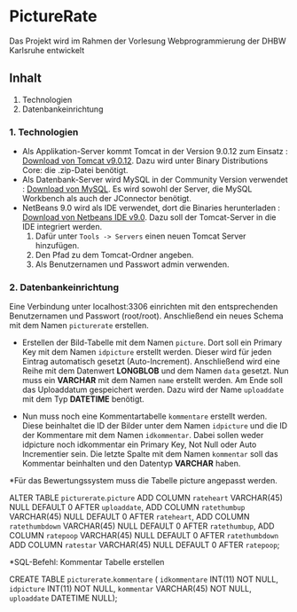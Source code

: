 # PictureRate
Das Projekt wird im Rahmen der Vorlesung Webprogrammierung der DHBW Karlsruhe entwickelt
## Inhalt
1. Technologien
1. Datenbankeinrichtung

### 1. Technologien
* Als Applikation-Server kommt Tomcat in der Version 9.0.12 zum Einsatz : [Download von Tomcat v9.0.12](https://tomcat.apache.org/download-90.cgi). Dazu wird unter Binary Distributions Core: die .zip-Datei benötigt.
* Als Datenbank-Server wird MySQL in der Community Version verwendet : [Download von MySQL](https://dev.mysql.com/downloads/mysql/). Es wird sowohl der Server, die MySQL Workbench als auch der JConnector benötigt.
* NetBeans 9.0 wird als IDE verwendet, dort die Binaries herunterladen : [Download von Netbeans IDE v9.0](https://netbeans.apache.org/download/nb90/nb90.html). Dazu soll der Tomcat-Server in die IDE integriert werden.
  1. Dafür unter `Tools -> Servers` einen neuen Tomcat Server hinzufügen.
  1. Den Pfad zu dem Tomcat-Ordner angeben.
  1. Als Benutzernamen und Passwort admin verwenden.

### 2. Datenbankeinrichtung
Eine Verbindung unter localhost:3306 einrichten mit den entsprechenden Benutzernamen und Passwort (root/root). Anschließend ein         neues Schema mit dem Namen `picturerate` erstellen.

* Erstellen der Bild-Tabelle mit dem Namen `picture`. Dort soll ein Primary Key mit dem Namen `idpicture` erstellt werden. Dieser         wird für jeden Eintrag automatisch gesetzt (Auto-Increment). Anschließend wird eine Reihe mit dem Datenwert **LONGBLOB** und dem             Namen `data` gesetzt. Nun muss ein **VARCHAR** mit dem Namen `name` erstellt werden. Am Ende soll das Uploaddatum gespeichert               werden. Dazu wird der Name `uploaddate` mit dem Typ **DATETIME** benötigt.

* Nun muss noch eine Kommentartabelle `kommentare` erstellt werden. Diese beinhaltet die ID der Bilder unter dem Namen `idpicture` und die ID           der Kommentare mit dem Namen `idkommentar`. Dabei sollen weder idpicture noch idkommentar ein Primary Key, Not Null oder Auto           Incrementier sein. Die letzte Spalte mit dem Namen `kommentar` soll das Kommentar beinhalten und den Datentyp **VARCHAR** haben.

*Für das Bewertungssystem muss die Tabelle picture angepasst werden.

ALTER TABLE `picturerate`.`picture` 
ADD COLUMN `rateheart` VARCHAR(45) NULL DEFAULT 0 AFTER `uploaddate`,
ADD COLUMN `ratethumbup` VARCHAR(45) NULL DEFAULT 0 AFTER `rateheart`,
ADD COLUMN `ratethumbdown` VARCHAR(45) NULL DEFAULT 0 AFTER `ratethumbup`,
ADD COLUMN `ratepoop` VARCHAR(45) NULL DEFAULT 0 AFTER `ratethumbdown`
ADD COLUMN `ratestar` VARCHAR(45) NULL DEFAULT 0 AFTER `ratepoop`;

*SQL-Befehl: Kommentar Tabelle erstellen

CREATE TABLE `picturerate`.`kommentare` (
  `idkommentare` INT(11) NOT NULL,
  `idpicture` INT(11) NOT NULL,
  `kommentar` VARCHAR(45) NOT NULL,
  `uploaddate` DATETIME NULL);

